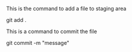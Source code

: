 This is the command to add a file to staging area

git add .

This is a command to commit the file

git commit -m "message"

